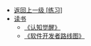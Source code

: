 - [返回上一级 [练习]](笔记/练习/)
- [读书](笔记/练习/读书/)
  - [《认知觉醒》](笔记/练习/读书/《认知觉醒》.md)
  - [《软件开发者路线图》](笔记/练习/读书/《软件开发者路线图》.md)

